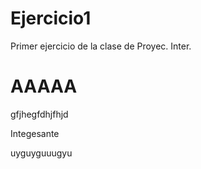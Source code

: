 # Ejercicio1
Primer ejercicio de la clase de Proyec. Inter.
# AAAAA
gfjhegfdhjfhjd

Integesante

uyguyguuugyu